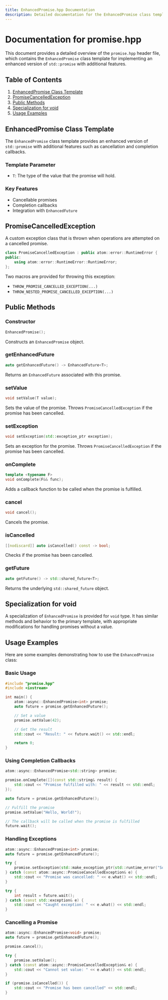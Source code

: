 ```yaml
---
title: EnhancedPromise.hpp Documentation
description: Detailed documentation for the EnhancedPromise class template in the promise.hpp header file, including constructors, public methods, specialization for void, and usage examples.
---
```


# Documentation for promise.hpp

This document provides a detailed overview of the `promise.hpp` header file, which contains the `EnhancedPromise` class template for implementing an enhanced version of `std::promise` with additional features.

## Table of Contents

1. [EnhancedPromise Class Template](#enhancedpromise-class-template)
2. [PromiseCancelledException](#promisecancelledexception)
3. [Public Methods](#public-methods)
4. [Specialization for void](#specialization-for-void)
5. [Usage Examples](#usage-examples)

## EnhancedPromise Class Template

The `EnhancedPromise` class template provides an enhanced version of `std::promise` with additional features such as cancellation and completion callbacks.

### Template Parameter

- `T`: The type of the value that the promise will hold.

### Key Features

- Cancellable promises
- Completion callbacks
- Integration with `EnhancedFuture`

## PromiseCancelledException

A custom exception class that is thrown when operations are attempted on a cancelled promise.

```cpp
class PromiseCancelledException : public atom::error::RuntimeError {
public:
    using atom::error::RuntimeError::RuntimeError;
};
```

Two macros are provided for throwing this exception:

- `THROW_PROMISE_CANCELLED_EXCEPTION(...)`
- `THROW_NESTED_PROMISE_CANCELLED_EXCEPTION(...)`

## Public Methods

### Constructor

```cpp
EnhancedPromise();
```

Constructs an `EnhancedPromise` object.

### getEnhancedFuture

```cpp
auto getEnhancedFuture() -> EnhancedFuture<T>;
```

Returns an `EnhancedFuture` associated with this promise.

### setValue

```cpp
void setValue(T value);
```

Sets the value of the promise. Throws `PromiseCancelledException` if the promise has been cancelled.

### setException

```cpp
void setException(std::exception_ptr exception);
```

Sets an exception for the promise. Throws `PromiseCancelledException` if the promise has been cancelled.

### onComplete

```cpp
template <typename F>
void onComplete(F&& func);
```

Adds a callback function to be called when the promise is fulfilled.

### cancel

```cpp
void cancel();
```

Cancels the promise.

### isCancelled

```cpp
[[nodiscard]] auto isCancelled() const -> bool;
```

Checks if the promise has been cancelled.

### getFuture

```cpp
auto getFuture() -> std::shared_future<T>;
```

Returns the underlying `std::shared_future` object.

## Specialization for void

A specialization of `EnhancedPromise` is provided for `void` type. It has similar methods and behavior to the primary template, with appropriate modifications for handling promises without a value.

## Usage Examples

Here are some examples demonstrating how to use the `EnhancedPromise` class:

### Basic Usage

```cpp
#include "promise.hpp"
#include <iostream>

int main() {
    atom::async::EnhancedPromise<int> promise;
    auto future = promise.getEnhancedFuture();

    // Set a value
    promise.setValue(42);

    // Get the result
    std::cout << "Result: " << future.wait() << std::endl;

    return 0;
}
```

### Using Completion Callbacks

```cpp
atom::async::EnhancedPromise<std::string> promise;

promise.onComplete([](const std::string& result) {
    std::cout << "Promise fulfilled with: " << result << std::endl;
});

auto future = promise.getEnhancedFuture();

// Fulfill the promise
promise.setValue("Hello, World!");

// The callback will be called when the promise is fulfilled
future.wait();
```

### Handling Exceptions

```cpp
atom::async::EnhancedPromise<int> promise;
auto future = promise.getEnhancedFuture();

try {
    promise.setException(std::make_exception_ptr(std::runtime_error("Something went wrong")));
} catch (const atom::async::PromiseCancelledException& e) {
    std::cout << "Promise was cancelled: " << e.what() << std::endl;
}

try {
    int result = future.wait();
} catch (const std::exception& e) {
    std::cout << "Caught exception: " << e.what() << std::endl;
}
```

### Cancelling a Promise

```cpp
atom::async::EnhancedPromise<void> promise;
auto future = promise.getEnhancedFuture();

promise.cancel();

try {
    promise.setValue();
} catch (const atom::async::PromiseCancelledException& e) {
    std::cout << "Cannot set value: " << e.what() << std::endl;
}

if (promise.isCancelled()) {
    std::cout << "Promise has been cancelled" << std::endl;
}
```
